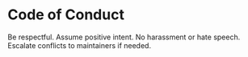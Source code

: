 # Code of Conduct

Be respectful. Assume positive intent. No harassment or hate speech.
Escalate conflicts to maintainers if needed.
